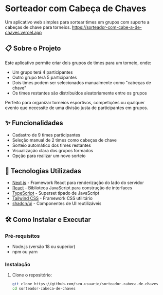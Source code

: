 # Sorteador com Cabeça de Chaves

Um aplicativo web simples para sortear times em grupos com suporte a cabeças de chave para torneios.
https://sorteador-com-cabe-a-de-chaves.vercel.app



## 📋 Sobre o Projeto

Este aplicativo permite criar dois grupos de times para um torneio, onde:
- Um grupo terá 4 participantes
- Outro grupo terá 5 participantes
- Dois times podem ser selecionados manualmente como "cabeças de chave"
- Os times restantes são distribuídos aleatoriamente entre os grupos

Perfeito para organizar torneios esportivos, competições ou qualquer evento que necessite de uma divisão justa de participantes em grupos.

## ✨ Funcionalidades

- Cadastro de 9 times participantes
- Seleção manual de 2 times como cabeças de chave
- Sorteio automático dos times restantes
- Visualização clara dos grupos formados
- Opção para realizar um novo sorteio

## 🚀 Tecnologias Utilizadas

- [Next.js](https://nextjs.org/) - Framework React para renderização do lado do servidor
- [React](https://reactjs.org/) - Biblioteca JavaScript para construção de interfaces
- [TypeScript](https://www.typescriptlang.org/) - Superset tipado de JavaScript
- [Tailwind CSS](https://tailwindcss.com/) - Framework CSS utilitário
- [shadcn/ui](https://ui.shadcn.com/) - Componentes de UI reutilizáveis

## 🛠️ Como Instalar e Executar

### Pré-requisitos

- Node.js (versão 18 ou superior)
- npm ou yarn

### Instalação

1. Clone o repositório:
   ```bash
   git clone https://github.com/seu-usuario/sorteador-cabeca-de-chaves.git
   cd sorteador-cabeca-de-chaves
